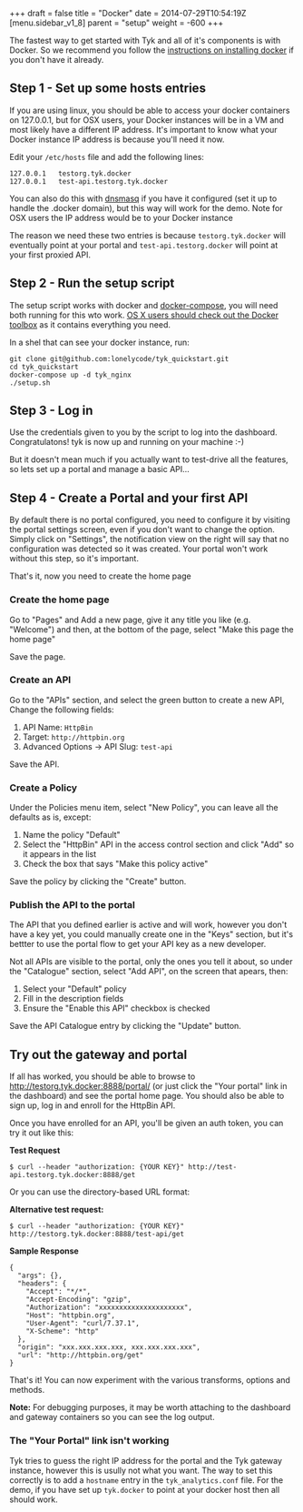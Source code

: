 +++
draft = false
title = "Docker"
date = 2014-07-29T10:54:19Z
[menu.sidebar_v1_8]
    parent = "setup"
    weight = -600
+++

The fastest way to get started with Tyk and all of it's components is with Docker. So we recommend you follow the [instructions on installing docker](https://docs.docker.com/installation/) if you don't have it already.

## Step 1 - Set up some hosts entries

If you are using linux, you should be able to access your docker containers on 127.0.0.1, but for OSX users, your Docker instances will be in a VM and most likely have a different IP address. It's important to know what your Docker instance IP address is because you'll need it now.

Edit your `/etc/hosts` file and add the following lines:

	127.0.0.1 	testorg.tyk.docker
	127.0.0.1 	test-api.testorg.tyk.docker

You can also do this with [dnsmasq](http://www.thekelleys.org.uk/dnsmasq/doc.html) if you have it configured (set it up to handle the .docker domain), but this way will work for the demo. Note for OSX users the IP address would be to your Docker instance

The reason we need these two entries is because `testorg.tyk.docker` will eventually point at your portal and `test-api.testorg.docker` will point at your first proxied API.

## Step 2 - Run the setup script

The setup script works with docker and [docker-compose](https://docs.docker.com/compose/install/), you will need both running for this wto work. [OS X users should check out the Docker toolbox](https://www.docker.com/toolbox) as it contains everything you need.

In a shel that can see your docker instance, run:

	git clone git@github.com:lonelycode/tyk_quickstart.git
	cd tyk_quickstart
	docker-compose up -d tyk_nginx
	./setup.sh 

## Step 3 - Log in

Use the credentials given to you by the script to log into the dashboard. Congratulatons! tyk is now up and
running on your machine :-)

But it doesn't mean much if you actually want to test-drive all the features, so lets set up a portal and manage a basic API...

## Step 4 - Create a Portal and your first API

By default there is no portal configured, you need to configure it by visiting the portal settings screen, even if you don't want to change the option. Simply click on "Settings", the notification view on the right will say that no configuration was detected so it was created. Your portal won't work without this step, so it's important.

That's it, now you need to create the home page

### Create the home page

Go to "Pages" and Add a new page, give it any title you like (e.g. "Welcome") and then, at the bottom of the page, select "Make this page the home page"

Save the page.

### Create an API

Go to the "APIs" section, and select the green button to create a new API, Change the following fields:

1. API Name: `HttpBin`
2. Target: `http://httpbin.org`
3. Advanced Options -> API Slug: `test-api`

Save the API.

### Create a Policy

Under the Policies menu item, select "New Policy", you can leave all the defaults as is, except: 

1. Name the policy "Default"
2. Select the "HttpBin" API in the access control section and click "Add" so it appears in the list
3. Check the box that says "Make this policy active"

Save the policy by clicking the "Create" button.

### Publish the API to the portal

The API that you defined earlier is active and will work, however you don't have a key yet, you could manually create one in the "Keys" section, but it's bettter to use the portal flow to get your API key as a new developer. 

Not all APIs are visible to the portal, only the ones you tell it about, so under the "Catalogue" section, select "Add API", on the screen that apears, then:

1. Select your "Default" policy
2. Fill in the description fields
3. Ensure the "Enable this API" checkbox is checked

Save the API Catalogue entry by clicking the "Update" button.

## Try out the gateway and portal

If all has worked, you should be able to browse to http://testorg.tyk.docker:8888/portal/ (or just click the "Your portal" link in the dashboard) and see the portal home page. You should also be able to sign up, log in and enroll for the HttpBin API.

Once you have enrolled for an API, you'll be given an auth token, you can try it out like this:

**Test Request**

	$ curl --header "authorization: {YOUR KEY}" http://test-api.testorg.tyk.docker:8888/get

Or you can use the directory-based URL format:

**Alternative test request:**

	$ curl --header "authorization: {YOUR KEY}" http://testorg.tyk.docker:8888/test-api/get

**Sample Response** 

	{
	  "args": {},
	  "headers": {
	    "Accept": "*/*",
	    "Accept-Encoding": "gzip",
	    "Authorization": "xxxxxxxxxxxxxxxxxxxxx",
	    "Host": "httpbin.org",
	    "User-Agent": "curl/7.37.1",
	    "X-Scheme": "http"
	  },
	  "origin": "xxx.xxx.xxx.xxx, xxx.xxx.xxx.xxx",
	  "url": "http://httpbin.org/get"
	}

That's it! You can now experiment with the various transforms, options and methods.

**Note:** For debugging purposes, it may be worth attaching to the dashboard and gateway containers so you can see the log output.

### The "Your Portal" link isn't working

Tyk tries to guess the right IP address for the portal and the Tyk gateway instance, however this is usully not what you want. The way to set this correctly is to add a `hostname` entry in the `tyk_analytics.conf` file. For the demo, if you have set up `tyk.docker` to point at your docker host then all should work.
